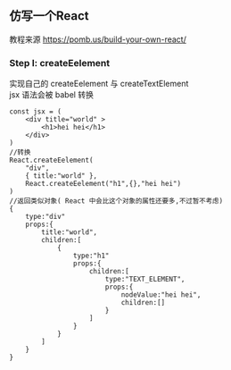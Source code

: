 ## 仿写一个React

教程来源 https://pomb.us/build-your-own-react/

### Step I: createEelement
实现自己的 createEelement 与 createTextElement  
jsx 语法会被 babel 转换
```
const jsx = (
    <div title="world" >
        <h1>hei hei</h1>
    </div>
)        
//转换
React.createEelement(
    "div",
    { title:"world" },
    React.createEelement("h1",{},"hei hei")
)
//返回类似对象( React 中会比这个对象的属性还要多,不过暂不考虑)
{
    type:"div"
    props:{
        title:"world",
        children:[
            {
                type:"h1"
                props:{
                    children:[
                        type:"TEXT_ELEMENT",
                        props:{
                            nodeValue:"hei hei",
                            children:[]
                        }
                    ]
                }
            }
        ]
    }
}
```